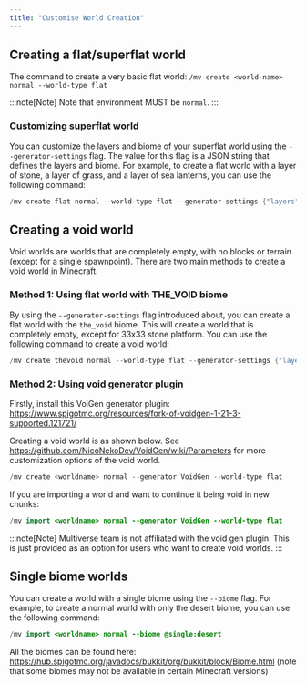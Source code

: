 ```yaml
---
title: "Customise World Creation"
---
```


## Creating a flat/superflat world
The command to create a very basic flat world: `/mv create <world-name> normal --world-type flat`

:::note[Note]
Note that environment MUST be `normal`.
:::

### Customizing superflat world
You can customize the layers and biome of your superflat world using the `--generator-settings` flag. The value for this flag is a JSON string that defines the layers and biome. For example, to create a flat world with a layer of stone, a layer of grass, and a layer of sea lanterns, you can use the following command:

```java
/mv create flat normal --world-type flat --generator-settings {"layers":[{"block":"stone","height":1},{"block":"grass_block","height":1},{"block":"sea_lantern","height":1}],"biome":"plains"}
```

## Creating a void world
Void worlds are worlds that are completely empty, with no blocks or terrain (except for a single spawnpoint). There are two main methods to create a void world in Minecraft.

### Method 1: Using flat world with THE_VOID biome
By using the `--generator-settings` flag introduced about, you can create a flat world with the `the_void` biome. This will create a world that is completely empty, except for 33x33 stone platform. You can use the following command to create a void world:

```java
/mv create thevoid normal --world-type flat --generator-settings {"layers":[{"block":"air","height":1}],"biome":"the_void","features":true}
```

### Method 2: Using void generator plugin
Firstly, install this VoiGen generator plugin: https://www.spigotmc.org/resources/fork-of-voidgen-1-21-3-supported.121721/

Creating a void world is as shown below. See https://github.com/NicoNekoDev/VoidGen/wiki/Parameters for more customization options of the void world.
```java
/mv create <worldname> normal --generator VoidGen --world-type flat
```

If you are importing a world and want to continue it being void in new chunks:
```java
/mv import <worldname> normal --generator VoidGen --world-type flat
```

:::note[Note]
Multiverse team is not affiliated with the void gen plugin. This is just provided as an option for users who want to create void worlds.
:::

## Single biome worlds
You can create a world with a single biome using the `--biome` flag. For example, to create a normal world with only the desert biome, you can use the following command:
```java
/mv import <worldname> normal --biome @single:desert
```

All the biomes can be found here: https://hub.spigotmc.org/javadocs/bukkit/org/bukkit/block/Biome.html (note that some biomes may not be available in certain Minecraft versions)
